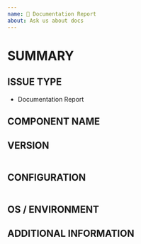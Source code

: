 ```yaml
---
name: 📝 Documentation Report
about: Ask us about docs
---
```

<!--- Verify first that your improvement is not already reported on GitHub -->
<!--- Also test if the latest release and devel branch are affected too -->
<!--- Complete *all* sections as described, this form is processed automatically -->

# SUMMARY
<!--- Explain the problem briefly below, add suggestions to wording or structure -->

<!--- HINT: Did you know the documentation has an "Edit on GitHub" link on every page ? -->

## ISSUE TYPE

- Documentation Report

## COMPONENT NAME
<!--- Write the short name of the rst file, module, plugin, task or feature below, use your best guess if unsure -->

## VERSION
<!--- Paste version between quotes -->
```paste below

```

## CONFIGURATION
<!--- Paste configuration between quotes -->
```paste below

```

## OS / ENVIRONMENT
<!--- Provide all relevant information below, e.g. OS version, browser, etc. -->

## ADDITIONAL INFORMATION
<!--- Describe how this improves the documentation, e.g. before/after situation or screenshots -->

<!--- HINT: You can paste gist.github.com links for larger files -->
